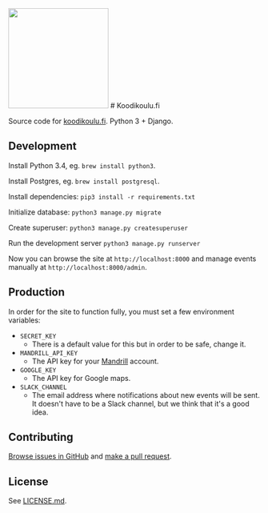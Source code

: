 <img src="http://www.koodikoulu.fi/static/media/logo-opengraph.png" width="200px" height="200px" />
# Koodikoulu.fi

Source code for [koodikoulu.fi](http://koodikoulu.fi/). Python 3 + Django.

Development
-----------

Install Python 3.4, eg. `brew install python3`.

Install Postgres, eg. `brew install postgresql`.

Install dependencies:
`pip3 install -r requirements.txt`

Initialize database:
`python3 manage.py migrate`

Create superuser:
`python3 manage.py createsuperuser`

Run the development server
`python3 manage.py runserver`

Now you can browse the site at `http://localhost:8000` and manage events manually at `http://localhost:8000/admin`.

Production
----------

In order for the site to function fully, you must set a few environment variables:

* `SECRET_KEY`
  * There is a default value for this but in order to be safe, change it.
* `MANDRILL_API_KEY`
  * The API key for your [Mandrill](https://www.mandrill.com/) account.
* `GOOGLE_KEY`
  * The API key for Google maps.
* `SLACK_CHANNEL`
  * The email address where notifications about new events will be sent. It doesn't have to be a Slack channel, but we think that it's a good idea.

Contributing
------------

[Browse issues in GitHub](https://github.com/koodikoulu/koodikoulu.fi/issues) and [make a pull request](https://github.com/koodikoulu/koodikoulu.fi/pulls).

License
-------

See [LICENSE.md](https://github.com/koodikoulu/koodikoulu.fi/blob/master/LICENSE.md).
